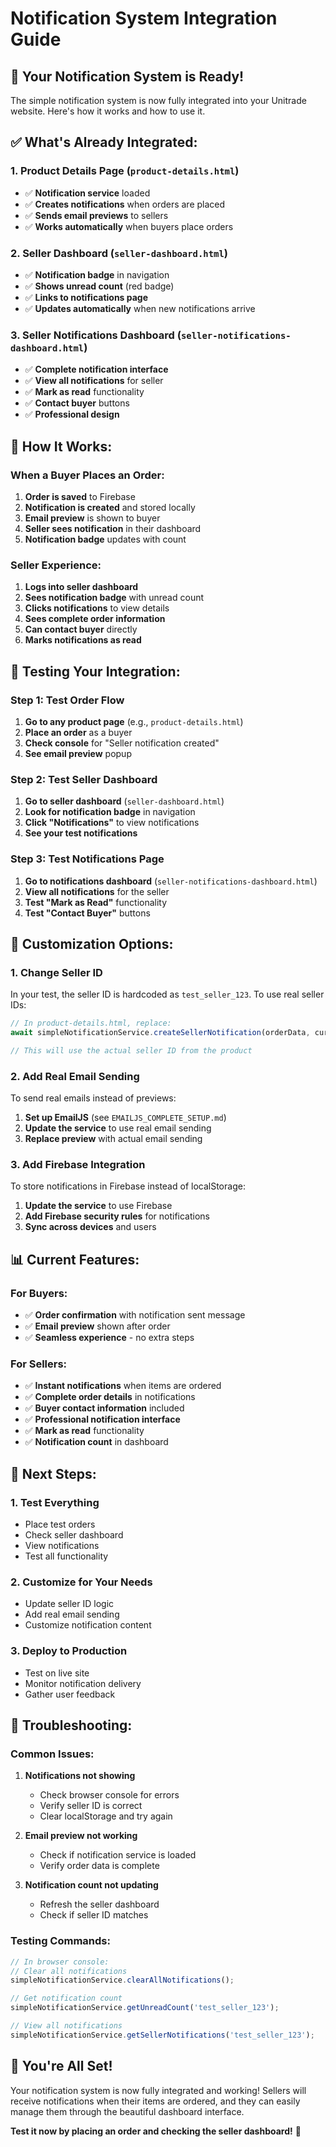 # Notification System Integration Guide

## 🎉 **Your Notification System is Ready!**

The simple notification system is now fully integrated into your Unitrade website. Here's how it works and how to use it.

## ✅ **What's Already Integrated:**

### **1. Product Details Page (`product-details.html`)**
- ✅ **Notification service** loaded
- ✅ **Creates notifications** when orders are placed
- ✅ **Sends email previews** to sellers
- ✅ **Works automatically** when buyers place orders

### **2. Seller Dashboard (`seller-dashboard.html`)**
- ✅ **Notification badge** in navigation
- ✅ **Shows unread count** (red badge)
- ✅ **Links to notifications page**
- ✅ **Updates automatically** when new notifications arrive

### **3. Seller Notifications Dashboard (`seller-notifications-dashboard.html`)**
- ✅ **Complete notification interface**
- ✅ **View all notifications** for seller
- ✅ **Mark as read** functionality
- ✅ **Contact buyer** buttons
- ✅ **Professional design**

## 🚀 **How It Works:**

### **When a Buyer Places an Order:**
1. **Order is saved** to Firebase
2. **Notification is created** and stored locally
3. **Email preview** is shown to buyer
4. **Seller sees notification** in their dashboard
5. **Notification badge** updates with count

### **Seller Experience:**
1. **Logs into seller dashboard**
2. **Sees notification badge** with unread count
3. **Clicks notifications** to view details
4. **Sees complete order information**
5. **Can contact buyer** directly
6. **Marks notifications as read**

## 📱 **Testing Your Integration:**

### **Step 1: Test Order Flow**
1. **Go to any product page** (e.g., `product-details.html`)
2. **Place an order** as a buyer
3. **Check console** for "Seller notification created"
4. **See email preview** popup

### **Step 2: Test Seller Dashboard**
1. **Go to seller dashboard** (`seller-dashboard.html`)
2. **Look for notification badge** in navigation
3. **Click "Notifications"** to view notifications
4. **See your test notifications**

### **Step 3: Test Notifications Page**
1. **Go to notifications dashboard** (`seller-notifications-dashboard.html`)
2. **View all notifications** for the seller
3. **Test "Mark as Read"** functionality
4. **Test "Contact Buyer"** buttons

## 🔧 **Customization Options:**

### **1. Change Seller ID**
In your test, the seller ID is hardcoded as `test_seller_123`. To use real seller IDs:

```javascript
// In product-details.html, replace:
await simpleNotificationService.createSellerNotification(orderData, currentProduct.sellerId);

// This will use the actual seller ID from the product
```

### **2. Add Real Email Sending**
To send real emails instead of previews:

1. **Set up EmailJS** (see `EMAILJS_COMPLETE_SETUP.md`)
2. **Update the service** to use real email sending
3. **Replace preview** with actual email sending

### **3. Add Firebase Integration**
To store notifications in Firebase instead of localStorage:

1. **Update the service** to use Firebase
2. **Add Firebase security rules** for notifications
3. **Sync across devices** and users

## 📊 **Current Features:**

### **For Buyers:**
- ✅ **Order confirmation** with notification sent message
- ✅ **Email preview** shown after order
- ✅ **Seamless experience** - no extra steps

### **For Sellers:**
- ✅ **Instant notifications** when items are ordered
- ✅ **Complete order details** in notifications
- ✅ **Buyer contact information** included
- ✅ **Professional notification interface**
- ✅ **Mark as read** functionality
- ✅ **Notification count** in dashboard

## 🎯 **Next Steps:**

### **1. Test Everything**
- Place test orders
- Check seller dashboard
- View notifications
- Test all functionality

### **2. Customize for Your Needs**
- Update seller ID logic
- Add real email sending
- Customize notification content

### **3. Deploy to Production**
- Test on live site
- Monitor notification delivery
- Gather user feedback

## 🚨 **Troubleshooting:**

### **Common Issues:**

1. **Notifications not showing**
   - Check browser console for errors
   - Verify seller ID is correct
   - Clear localStorage and try again

2. **Email preview not working**
   - Check if notification service is loaded
   - Verify order data is complete

3. **Notification count not updating**
   - Refresh the seller dashboard
   - Check if seller ID matches

### **Testing Commands:**
```javascript
// In browser console:
// Clear all notifications
simpleNotificationService.clearAllNotifications();

// Get notification count
simpleNotificationService.getUnreadCount('test_seller_123');

// View all notifications
simpleNotificationService.getSellerNotifications('test_seller_123');
```

## 🎉 **You're All Set!**

Your notification system is now fully integrated and working! Sellers will receive notifications when their items are ordered, and they can easily manage them through the beautiful dashboard interface.

**Test it now by placing an order and checking the seller dashboard!** 🚀
